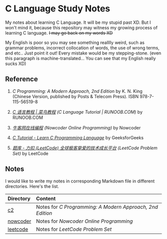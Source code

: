 # C Language Study Notes

My notes about learning C Language. It will be my stupid past XD. But I won't mind it, because this repository may witness my growing process of learning C language. ~~I may go back on my words XD~~

My English is poor so you may see something realllly weird, such as grammar problems, incorrect collocation of words, the use of wrong terms, and etc.. Just point it out! Every mistake would be my stepping-stone. (even this paragraph is machine-translated... You can see that my English really sucks XD)

## Reference

1. *C Programming: A Modern Approach, 2nd Edition* by K. N. King (Chinese Version, published by Posts & Telecom Press). ISBN 978-7-115-56519-8

2. *[C 语言教程 | 菜鸟教程](https://www.runoob.com/cprogramming) (C Language Tutorial | RUNOOB.COM)* by RUNOOB.COM

3. *[牛客网在线编程](https://www.nowcoder.com/exam/oj) (Nowcoder Online Programming)* by Nowcoder

4. *[C Tutorial - Learn C Programming Language](https://www.geeksforgeeks.org/c-programming-language/)* by GeeksforGeeks

5. *[题库 - 力扣 (LeetCode) 全球极客挚爱的技术成长平台](https://leetcode.cn/problemset/) (LeetCode Problem Set)* by LeetCode

## Notes

I would like to write my notes in corresponding Markdown file in different directories. Here's the list.

|Directory|Content|
|:----|:----|
|[c2](./c2/)|Notes for *C Programming: A Modern Approach, 2nd Edition*|
|[nowcoder](./nowcoder/)|Notes for *Nowcoder Online Programming*|
|[leetcode](./leetcode/)|Notes for *LeetCode Problem Set*|